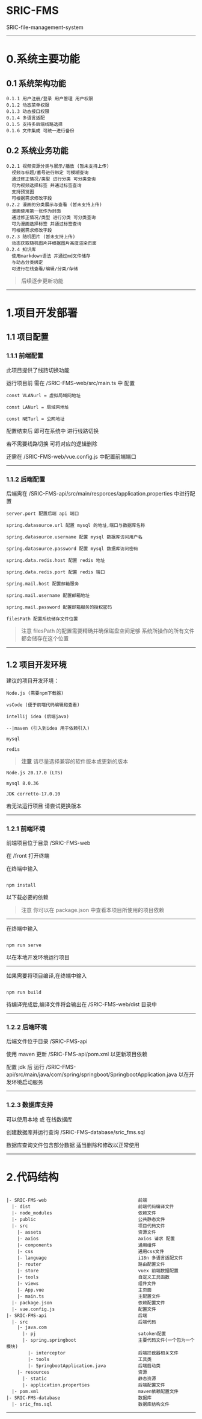 # SRIC-FMS
SRIC-file-management-system

-----

# 0.系统主要功能

## 0.1 系统架构功能

```
0.1.1 用户注册/登录 用户管理 用户权限
0.1.2 动态菜单权限
0.1.3 动态接口权限
0.1.4 多语言适配
0.1.5 支持多后端线路选择
0.1.6 文件集成 可统一进行备份
```

## 0.2 系统业务功能

```
0.2.1 视频资源分类与展示/播放 (暂未支持上传)
  视频与标题/番号进行绑定 可模糊查询
  通过修正情况/类型 进行分类 可分类查询
  可为视频选择标签 并通过标签查询
  支持预览图
  可根据需求修改字段
0.2.2 漫画的分类展示与查看 (暂未支持上传)
  漫画使用第一张作为封面
  通过修正情况/类型 进行分类 可分类查询
  可为漫画选择标签 并通过标签查询
  可根据需求修改字段
0.2.3 随机图片 (暂未支持上传)
  动态获取随机图片并根据图片高度渲染页面
0.2.4 知识库
  使用markdown语法 并通过md文件储存
  与动态分类绑定
  可进行在线查看/编辑/分类/存储
```

> 后续逐步更新功能

-----

# 1.项目开发部署

## 1.1 项目配置

### 1.1.1 前端配置

此项目提供了线路切换功能

运行项目前 需在 /SRIC-FMS-web/src/main.ts 中 配置

```
const VLANurl = 虚拟局域网地址

const LANurl = 局域网地址

const NETurl = 公网地址
```

配置结束后 即可在系统中 进行线路切换

若不需要线路切换 可将对应的逻辑删除

还需在 /SRIC-FMS-web/vue.config.js 中配置前端端口

------

### 1.1.2 后端配置

后端需在 /SRIC-FMS-api/src/main/resporces/application.properties 中进行配置

```
server.port 配置后端 api 端口

spring.datasource.url 配置 mysql 的地址,端口与数据库名称

spring.datasource.username 配置 mysql 数据库访问用户名

spring.datasource.password 配置 mysql 数据库访问密码

spring.data.redis.host 配置 redis 地址

spring.data.redis.port 配置 redis 端口

spring.mail.host 配置邮箱服务

spring.mail.username 配置邮箱地址

spring.mail.password 配置邮箱服务的授权密码

filesPath 配置系统储存文件位置
```

> 注意 filesPath 的配置需要精确并确保磁盘空间足够 系统所操作的所有文件都会储存在这个位置

------

## 1.2 项目开发环境

建议的项目开发环境：

```
Node.js (需要npm下载器)

vsCode (便于前端代码编辑和查看)

intellij idea (后端java)

--|maven (引入到idea 用于依赖引入)

mysql

redis
```

> **注意**  请尽量选择兼容的软件版本或更新的版本

```
Node.js 20.17.0 (LTS)

mysql 8.0.36

JDK corretto-17.0.10
```

若无法运行项目 请尝试更换版本

------

### 1.2.1 前端环境

前端项目位于目录 /SRIC-FMS-web

在 /front 打开终端

在终端中输入

```

npm install

```

以下载必要的依赖

> 注意 你可以在 package.json 中查看本项目所使用的项目依赖

------

在终端中输入

```

npm run serve

```

以在本地开发环境运行项目

------

如果需要将项目编译,在终端中输入

```

npm run build

```

待编译完成后,编译文件将会输出在 /SRIC-FMS-web/dist 目录中

------

### 1.2.2 后端环境

后端文件位于目录 /SRIC-FMS-api

使用 maven 更新 /SRIC-FMS-api/pom.xml 以更新项目依赖

配置 jdk 后 运行 /SRIC-FMS-api/src/main/java/com/spring/springboot/SpringbootApplication.java 以在开发环境启动服务

------

### 1.2.3 数据库支持

可以使用本地 或 在线数据库

创建数据库并运行查询 /SRIC-FMS-database/sric_fms.sql

数据库查询文件包含部分数据 适当删除和修改以正常使用

------

# 2.代码结构

```

|- SRIC-FMS-web                                  前端
  |- dist                                        前端代码编译文件
  |- node_modules                                依赖文件
  |- public                                      公共静态文件
  |- src                                         项目代码文件
    |- assets                                    资源文件
    |- axios                                     axios 请求 配置
    |- components                                通用组件
    |- css                                       通用css文件
    |- language                                  i18n 多语言适配文件
    |- router                                    路由配置文件
    |- store                                     vuex 前端数据配置
    |- tools                                     自定义工具函数
    |- views                                     组件文件
    |- App.vue                                   主页面
    |- main.ts                                   主配置文件
  |- package.json                                依赖配置文件
  |- vue.config.js                               配置文件
|- SRIC-FMS-api                                  后端
  |- src                                         后端代码
    |- java.com
      |- pj                                      satoken配置
      |- spring.springboot                       主要代码文件(一个包为一个模块)
        |- interceptor                           后端拦截器相关文件
        |- tools                                 工具类
        |- SpringbootApplication.java            后端启动类
    |- resources                                 资源
      |- static                                  静态资源
      |- application.properties                  后端配置文件
  |- pom.xml                                     maven依赖配置文件
|- SRIC-FMS-database                             数据库
  |- sric_fms.sql                                数据库结构文件

```

-----
